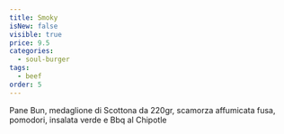 ```yaml
---
title: Smoky
isNew: false
visible: true
price: 9.5
categories:
  - soul-burger
tags:
  - beef
order: 5
---
```

Pane Bun, medaglione di Scottona da 220gr, scamorza affumicata fusa, pomodori, insalata verde e Bbq al Chipotle